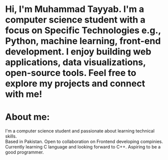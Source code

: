 # Hi, I'm Muhammad Tayyab. I'm a computer science student with a focus on Specific Technologies e.g., Python, machine learning, front-end development. I enjoy building web applications, data visualizations, open-source tools.  Feel free to explore my projects and connect with me!
# About me:
 I'm a computer science student and  passionate about learning technical skills.   
 Based in Pakistan.
 Open to collaboration on Frontend developing compinies.
 Currently learning C language and looking forward to C++.
 Aspiring to be a good programmer.
 
  

